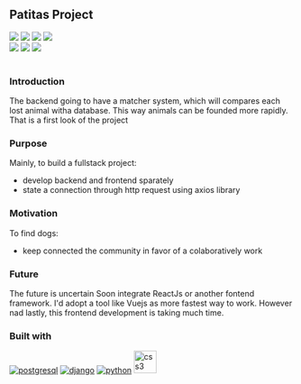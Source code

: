 <h2>Patitas Project</h2>
<div>
  <img src="https://img.shields.io/github/license/nahuelmol/waka-readme-stats"/>
  <img src="https://img.shields.io/github/forks/nahuelmol/waka-readme-stats"/>
  <img src="https://img.shields.io/github/commit-activity/m/nahuelmol/patitas"/>
  <img src="https://img.shields.io/github/contributors/nahuelmol/patitas"/>
</div>
<div>
  <img src="https://img.shields.io/github/last-commit/nahuelmol/patitas"/>
  <img src="https://img.shields.io/github/languages/code-size/nahuelmol/patitas"/>
  <img src="https://img.shields.io/github/languages/top/nahuelmol/patitas"/>
</div>
</br>
<h3>Introduction</h3>
The backend going to have a matcher system, which will compares each lost animal witha database. This way animals can be founded more rapidly.
That is a first look of the project
<h3>Purpose</h3>
Mainly, to build a fullstack project:

 - develop backend and frontend sparately 
 - state a connection through http request using axios library

<h3>Motivation</h3>
To find dogs:

- keep connected the community in favor of a colaboratively work


<h3>Future</h3>
The future is uncertain
Soon integrate ReactJs or another fontend framework. I'd adopt a tool like Vuejs as more fastest way to work. However nad lastly, this frontend development is taking much time.
<h3>Built with</h3>
<a href="https://www.postgresql.org" target="_blank"> <img src="https://icongr.am/devicon/postgresql-plain.svg?size=40&color=74bec2" alt="postgresql"/></a>
<a href="https://www.djangoproject.com" target="_blank"> <img src="https://icongr.am/devicon/django-plain.svg?size=40&color=74bec2" alt="django"/></a> 
<a href="https://python.org/" target="_blank"> <img src="https://icongr.am/devicon/python-plain.svg?size=40&color=74bec2" alt="python"/></a>
<a href="https://www.w3schools.com/css/" target="_blank"> <img src="https://i.ibb.co/W0mzJxc/icons8-css3-128.png" alt="css3" width="40" height="40"/></a>
